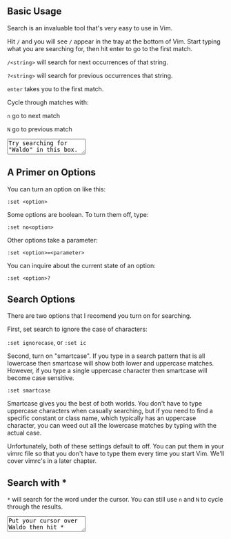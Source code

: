 ## Basic Usage

Search is an invaluable tool that's very easy to use in Vim.

Hit `/` and you will see `/` appear in the tray at the bottom of Vim. Start typing what you are
searching for, then hit enter to go to the first match.

`/<string>` will search for next occurrences of that string.

`?<string>` will search for previous occurrences that string.

`enter` takes you to the first match.

Cycle through matches with:

`n` go to next match

`N` go to previous match

<div><textarea>
Try searching for "Waldo" in this box.

This is another line with the word Waldo.

Hit n to go to the next search result featuring Waldo.

Hit N to go back to the previous Waldo.
</textarea></div>

## A Primer on Options

You can turn an option on like this:

`:set <option>`

Some options are boolean. To turn them off, type:

`:set no<option>`

Other options take a parameter:

`:set <option>=<parameter>`

You can inquire about the current state of an option:

`:set <option>?`

## Search Options

There are two options that I recomend you turn on for searching.

First, set search to ignore the case of characters:

`:set ignorecase`, or `:set ic`

Second, turn on "smartcase". If you type in a search pattern that is all
lowercase then smartcase will show both lower and uppercase matches.
However, if you type a single uppercase character then smartcase will
become case sensitive.

`:set smartcase`

Smartcase gives you the best of both worlds. You don't have to type
uppercase characters when casually searching, but if you need to find a
specific constant or class name, which typically has an uppercase
character, you can weed out all the lowercase matches by typing with the
actual case.

Unfortunately, both of these settings default to off. You can put them in
your vimrc file so that you don't have to type them every time you start
Vim. We'll cover vimrc's in a later chapter.

## Search with *

`*` will search for the word under the cursor. You can still use `n` and `N` to cycle through the results.

<div><textarea>
Put your cursor over Waldo then hit *

You can hit * again to go to the next Waldo.

You can also use n to go to the next Waldo.

Hit N to go back to the previous Waldo.
</textarea></div>
